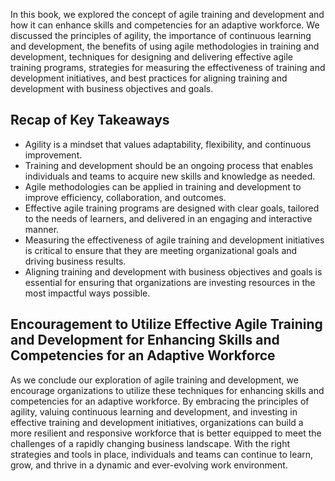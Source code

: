 
In this book, we explored the concept of agile training and development and how it can enhance skills and competencies for an adaptive workforce. We discussed the principles of agility, the importance of continuous learning and development, the benefits of using agile methodologies in training and development, techniques for designing and delivering effective agile training programs, strategies for measuring the effectiveness of training and development initiatives, and best practices for aligning training and development with business objectives and goals.

Recap of Key Takeaways
----------------------

* Agility is a mindset that values adaptability, flexibility, and continuous improvement.
* Training and development should be an ongoing process that enables individuals and teams to acquire new skills and knowledge as needed.
* Agile methodologies can be applied in training and development to improve efficiency, collaboration, and outcomes.
* Effective agile training programs are designed with clear goals, tailored to the needs of learners, and delivered in an engaging and interactive manner.
* Measuring the effectiveness of agile training and development initiatives is critical to ensure that they are meeting organizational goals and driving business results.
* Aligning training and development with business objectives and goals is essential for ensuring that organizations are investing resources in the most impactful ways possible.

Encouragement to Utilize Effective Agile Training and Development for Enhancing Skills and Competencies for an Adaptive Workforce
---------------------------------------------------------------------------------------------------------------------------------

As we conclude our exploration of agile training and development, we encourage organizations to utilize these techniques for enhancing skills and competencies for an adaptive workforce. By embracing the principles of agility, valuing continuous learning and development, and investing in effective training and development initiatives, organizations can build a more resilient and responsive workforce that is better equipped to meet the challenges of a rapidly changing business landscape. With the right strategies and tools in place, individuals and teams can continue to learn, grow, and thrive in a dynamic and ever-evolving work environment.
